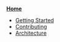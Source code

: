 **[Home](https://github.com/SE-UUlm/snowballr/wiki)**

- [Getting Started](https://github.com/SE-UUlm/snowballr/wiki/Getting-Started)
- [Contributing](https://github.com/SE-UUlm/snowballr/wiki/Contributing)
- [Architecture](https://github.com/SE-UUlm/snowballr/wiki/Architecture)
